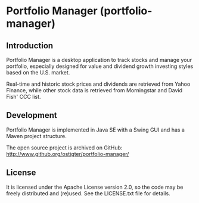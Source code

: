 # Portfolio Manager (portfolio-manager)

## Introduction

Portfolio Manager is a desktop application to track stocks and manage your portfolio, especially
designed for value and dividend growth investing styles based on the U.S. market.

Real-time and historic stock prices and dividends are retrieved from Yahoo Finance, while other stock data is
retrieved from Morningstar and David Fish' CCC list.

## Development

Portfolio Manager is implemented in Java SE with a Swing GUI and has a Maven project structure.

The open source project is archived on GitHub:
http://www.github.org/ostigter/portfolio-manager/

## License

It is licensed under the Apache License version 2.0, so the code may be freely distributed and
(re)used. See the LICENSE.txt file for details.
